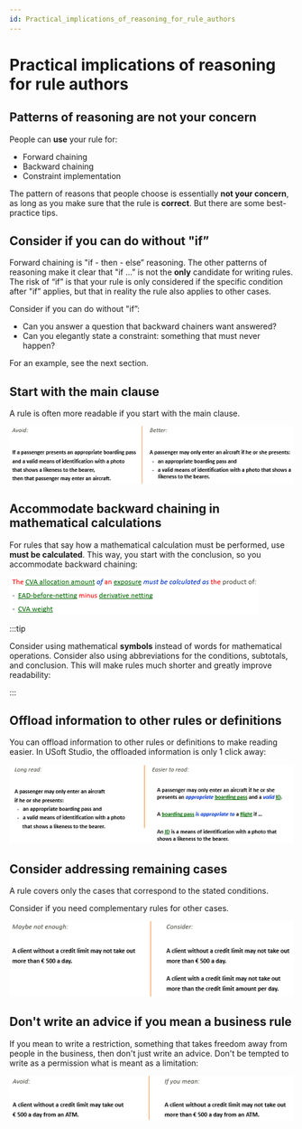 ```yaml
---
id: Practical_implications_of_reasoning_for_rule_authors
---
```


# Practical implications of reasoning for rule authors

## Patterns of reasoning are not your concern

People can **use** your rule for:

- Forward chaining
- Backward chaining
- Constraint implementation

The pattern of reasons that people choose is essentially **not your concern**, as long as you make sure that the rule is **correct**. But there are some best-practice tips.

## Consider if you can do without "if”

Forward chaining is "if - then - else” reasoning. The other patterns of reasoning make it clear that "if ...” is not the **only** candidate for writing rules. The risk of “if” is that your rule is only considered if the specific condition after "if” applies, but that in reality the rule also applies to other cases.

Consider if you can do without "if”:

- Can you answer a question that backward chainers want answered?
- Can you elegantly state a constraint: something that must never happen?

For an example, see the next section.

## Start with the main clause

A rule is often more readable if you start with the main clause.

![](./assets/f947cd95-e537-4352-b5c6-e0d51a5f1015.png)

## Accommodate backward chaining in mathematical calculations

For rules that say how a mathematical calculation must be performed, use **must be calculated**. This way, you start with the conclusion, so you accommodate backward chaining:

![](./assets/f0d68c78-17e4-49bd-ae9c-1763dc2d778d.png)


:::tip

Consider using mathematical **symbols** instead of words for mathematical operations. Consider also using abbreviations for the conditions, subtotals, and conclusion. This will make rules much shorter and greatly improve readability:


:::

## Offload information to other rules or definitions

You can offload information to other rules or definitions to make reading easier. In USoft Studio, the offloaded information is only 1 click away:

![](./assets/e5dc9193-df05-4128-a3b2-2fd51c629174.png)

## Consider addressing remaining cases

A rule covers only the cases that correspond to the stated conditions.

Consider if you need complementary rules for other cases.

![](./assets/3c1941ca-3e4d-46f9-b2b2-0f02d1a86d1b.png)

## Don't write an advice if you mean a business rule

If you mean to write a restriction, something that takes freedom away from people in the business, then don't just write an advice. Don't be tempted to write as a permission what is meant as a limitation:

![](./assets/920be8d7-1ce4-46d8-bb34-da5e37f1992a.png)

 